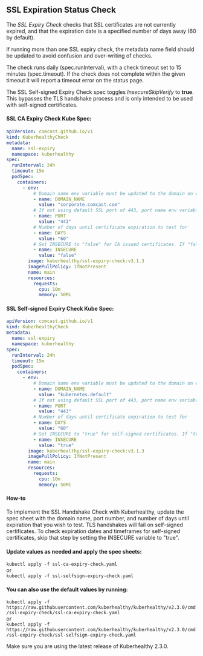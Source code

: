 ## SSL Expiration Status Check

The *SSL Expiry Check* checks that SSL certificates are not currently expired, and that the expiration date is a specified number of days away (60 by default).

If running more than one SSL expiry check, the metadata name field should be updated to avoid confusion and over-writing of checks.

The check runs daily (spec.runInterval), with a check timeout set to 15 minutes (spec.timeout). If the check
does not complete within the given timeout it will report a timeout error on the status page.

The SSL Self-signed Expiry Check spec toggles *InsecureSkipVerify* to **true**. This bypasses the TLS handshake process and is only intended to be used with self-signed certificates.

#### SSL CA Expiry Check Kube Spec:
```yaml
apiVersion: comcast.github.io/v1
kind: KuberhealthyCheck
metadata:
  name: ssl-expiry
  namespace: kuberhealthy
spec:
  runInterval: 24h
  timeout: 15m
  podSpec:
    containers:
      - env:
          # Domain name env variable must be updated to the domain on which you wish to check the SSL for
          - name: DOMAIN_NAME
            value: "corporate.comcast.com"
          # If not using default SSL port of 443, port name env variable must be updated  
          - name: PORT
            value: "443"
          # Number of days until certificate expiration to test for  
          - name: DAYS
            value: "60"
          # Set INSECURE to "false" for CA issued certificates. If "false", a TLS handshake will be performed during the expiry check.
          - name: INSECURE
            value: "false"
        image: kuberhealthy/ssl-expiry-check:v3.1.3
        imagePullPolicy: IfNotPresent
        name: main
        resources:
          requests:
            cpu: 10m
            memory: 50Mi
```

#### SSL Self-signed Expiry Check Kube Spec:
```yaml
apiVersion: comcast.github.io/v1
kind: KuberhealthyCheck
metadata:
  name: ssl-expiry
  namespace: kuberhealthy
spec:
  runInterval: 24h
  timeout: 15m
  podSpec:
    containers:
      - env:
          # Domain name env variable must be updated to the domain on which you wish to check the SSL for
          - name: DOMAIN_NAME
            value: "kubernetes.default"
          # If not using default SSL port of 443, port name env variable must be updated  
          - name: PORT
            value: "443"
          # Number of days until certificate expiration to test for  
          - name: DAYS
            value: "60"
          # Set INSECURE to "true" for self-signed certificates. If "true", the TLS handshake will be skipped. This only checks expiration status, NOT validity/security.
          - name: INSECURE
            value: "true"
        image: kuberhealthy/ssl-expiry-check:v3.1.3
        imagePullPolicy: IfNotPresent
        name: main
        resources:
          requests:
            cpu: 10m
            memory: 50Mi

```

#### How-to

To implement the SSL Handshake Check with Kuberhealthy, update the spec sheet with the domain name, port number, and number of days until expiration that you wish to test. TLS handshakes will fail on self-signed certificates. To check expiration dates and timeframes for self-signed certificates, skip that step by setting the INSECURE variable to "true". 

#### Update values as needed and apply the spec sheets:

`kubectl apply -f ssl-ca-expiry-check.yaml`  
or  
`kubectl apply -f ssl-selfsign-expiry-check.yaml`  


#### You can also use the default values by running:  
`kubectl apply -f https://raw.githubusercontent.com/kuberhealthy/kuberhealthy/v2.3.0/cmd/ssl-expiry-check/ssl-ca-expiry-check.yaml`  
or  
`kubectl apply -f https://raw.githubusercontent.com/kuberhealthy/kuberhealthy/v2.3.0/cmd/ssl-expiry-check/ssl-selfsign-expiry-check.yaml`  
 
 Make sure you are using the latest release of Kuberhealthy 2.3.0.